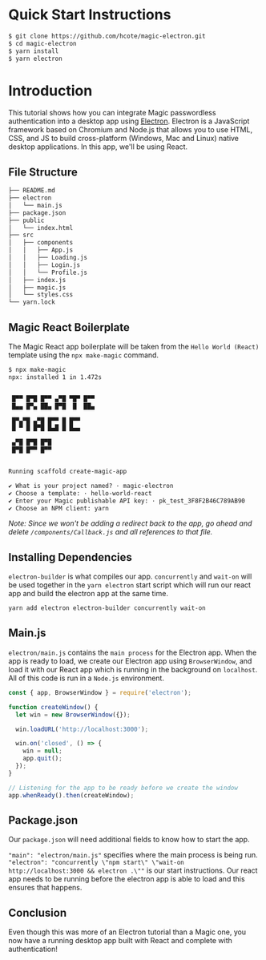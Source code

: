 # Quick Start Instructions

```txt
$ git clone https://github.com/hcote/magic-electron.git
$ cd magic-electron
$ yarn install
$ yarn electron
```

# Introduction

This tutorial shows how you can integrate Magic passwordless authentication into a desktop app using [Electron](https://www.electronjs.org/). Electron is a JavaScript framework based on Chromium and Node.js that allows you to use HTML, CSS, and JS to build cross-platform (Windows, Mac and Linux) native desktop applications. In this app, we'll be using React.

## File Structure

```txt
├── README.md
├── electron
│   └── main.js
├── package.json
├── public
│   └── index.html
├── src
│   ├── components
│   │   ├── App.js
│   │   ├── Loading.js
│   │   ├── Login.js
│   │   └── Profile.js
│   ├── index.js
│   ├── magic.js
│   └── styles.css
└── yarn.lock
```

## Magic React Boilerplate

The Magic React app boilerplate will be taken from the `Hello World (React)` template using the `npx make-magic` command.

```txt
$ npx make-magic
npx: installed 1 in 1.472s


 █▀▀ █▀█ █▀▀ ▄▀█ ▀█▀ █▀▀
 █▄▄ █▀▄ ██▄ █▀█  █  ██▄

 █▀▄▀█ ▄▀█ █▀▀ █ █▀▀
 █ ▀ █ █▀█ █▄█ █ █▄▄

 ▄▀█ █▀█ █▀█
 █▀█ █▀▀ █▀▀


Running scaffold create-magic-app

✔ What is your project named? · magic-electron
✔ Choose a template: · hello-world-react
✔ Enter your Magic publishable API key: · pk_test_3F8F2B46C789AB90
✔ Choose an NPM client: yarn
```

_Note: Since we won't be adding a redirect back to the app, go ahead and delete `/components/Callback.js` and all references to that file._

## Installing Dependencies

`electron-builder` is what compiles our app. `concurrently` and `wait-on` will be used together in the `yarn electron` start script which will run our react app and build the electron app at the same time.

```txt
yarn add electron electron-builder concurrently wait-on
```

## Main.js

`electron/main.js` contains the `main process` for the Electron app. When the app is ready to load, we create our Electron app using `BrowserWindow`, and load it with our React app which is running in the background on `localhost`. All of this code is run in a `Node.js` environment.

```js
const { app, BrowserWindow } = require('electron');

function createWindow() {
  let win = new BrowserWindow({});

  win.loadURL('http://localhost:3000');

  win.on('closed', () => {
    win = null;
    app.quit();
  });
}

// Listening for the app to be ready before we create the window
app.whenReady().then(createWindow);
```

## Package.json

Our `package.json` will need additional fields to know how to start the app.

`"main": "electron/main.js"` specifies where the main process is being run.
`"electron": "concurrently \"npm start\" \"wait-on http://localhost:3000 && electron .\""` is our start instructions. Our react app needs to be running before the electron app is able to load and this ensures that happens.

## Conclusion

Even though this was more of an Electron tutorial than a Magic one, you now have a running desktop app built with React and complete with authentication!
